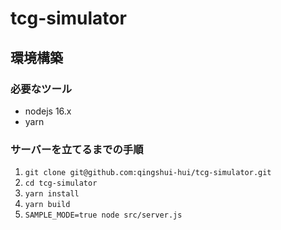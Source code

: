 # tcg-simulator

## 環境構築
### 必要なツール
- nodejs 16.x
- yarn

### サーバーを立てるまでの手順
1. `git clone git@github.com:qingshui-hui/tcg-simulator.git`
1. `cd tcg-simulator`
1. `yarn install`
1. `yarn build`
1. `SAMPLE_MODE=true node src/server.js`
